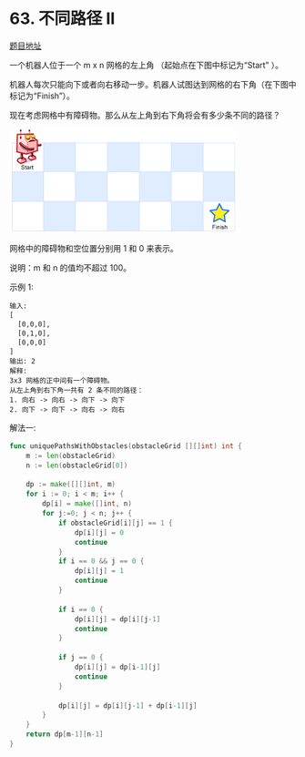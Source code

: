 # 63. 不同路径 II

[题目地址](https://leetcode-cn.com/problems/unique-paths-ii/)

一个机器人位于一个 m x n 网格的左上角 （起始点在下图中标记为“Start” ）。

机器人每次只能向下或者向右移动一步。机器人试图达到网格的右下角（在下图中标记为“Finish”）。

现在考虑网格中有障碍物。那么从左上角到右下角将会有多少条不同的路径？

![](./63/robot_maze.png)

网格中的障碍物和空位置分别用 1 和 0 来表示。

说明：m 和 n 的值均不超过 100。

示例 1:

```
输入:
[
  [0,0,0],
  [0,1,0],
  [0,0,0]
]
输出: 2
解释:
3x3 网格的正中间有一个障碍物。
从左上角到右下角一共有 2 条不同的路径：
1. 向右 -> 向右 -> 向下 -> 向下
2. 向下 -> 向下 -> 向右 -> 向右
```

解法一:

```go
func uniquePathsWithObstacles(obstacleGrid [][]int) int {
    m := len(obstacleGrid)
    n := len(obstacleGrid[0])

    dp := make([][]int, m)
    for i := 0; i < m; i++ {
        dp[i] = make([]int, n)
        for j:=0; j < n; j++ {
            if obstacleGrid[i][j] == 1 {
                dp[i][j] = 0
                continue
            }
            if i == 0 && j == 0 {
				dp[i][j] = 1
                continue
            }

            if i == 0 {
                dp[i][j] = dp[i][j-1]
                continue
            }

            if j == 0 {
                dp[i][j] = dp[i-1][j]
                continue
            }

            dp[i][j] = dp[i][j-1] + dp[i-1][j]
        }
    }
    return dp[m-1][n-1]
}
```